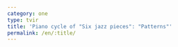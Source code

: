 ```yaml
---
category: one
type: tvir
title: 'Piano cycle of "Six jazz pieces": "Patterns"'
permalink: /en/:title/
---
```


